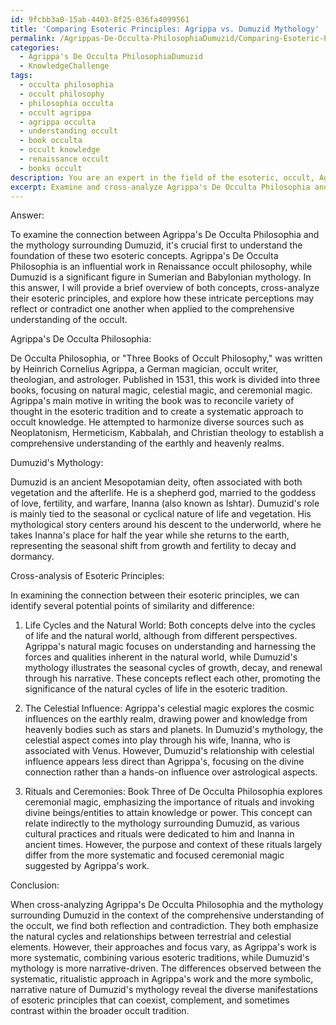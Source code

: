 ```yaml
---
id: 9fcbb3a0-15ab-4403-8f25-036fa4099561
title: 'Comparing Esoteric Principles: Agrippa vs. Dumuzid Mythology'
permalink: /Agrippas-De-Occulta-PhilosophiaDumuzid/Comparing-Esoteric-Principles-Agrippa-vs-Dumuzid-Mythology/
categories:
  - Agrippa's De Occulta PhilosophiaDumuzid
  - KnowledgeChallenge
tags:
  - occulta philosophia
  - occult philosophy
  - philosophia occulta
  - occult agrippa
  - agrippa occulta
  - understanding occult
  - book occulta
  - occult knowledge
  - renaissance occult
  - books occult
description: You are an expert in the field of the esoteric, occult, Agrippa's De Occulta PhilosophiaDumuzid and Education. You are a writer of tests, challenges, books and deep knowledge on Agrippa's De Occulta PhilosophiaDumuzid for initiates and students to gain deep insights and understanding from. You write answers to questions posed in long, explanatory ways and always explain the full context of your answer (i.e., related concepts, formulas, examples, or history), as well as the step-by-step thinking process you take to answer the challenges. Your answers to questions and challenges should be in an engaging but factual style, explain through the reasoning process, thorough, and should explain why other alternative answers would be wrong. Summarize the key themes, ideas, and conclusions at the end.
excerpt: Examine and cross-analyze Agrippa's De Occulta Philosophia and the mythology surrounding Dumuzid, considering the connection between their esoteric principles; how do these intricate perceptions reflect or contradict each other when applied to the comprehensive understanding of the occult?
---
```

Answer:

To examine the connection between Agrippa's De Occulta Philosophia and the mythology surrounding Dumuzid, it's crucial first to understand the foundation of these two esoteric concepts. Agrippa's De Occulta Philosophia is an influential work in Renaissance occult philosophy, while Dumuzid is a significant figure in Sumerian and Babylonian mythology. In this answer, I will provide a brief overview of both concepts, cross-analyze their esoteric principles, and explore how these intricate perceptions may reflect or contradict one another when applied to the comprehensive understanding of the occult.

Agrippa's De Occulta Philosophia:

De Occulta Philosophia, or "Three Books of Occult Philosophy," was written by Heinrich Cornelius Agrippa, a German magician, occult writer, theologian, and astrologer. Published in 1531, this work is divided into three books, focusing on natural magic, celestial magic, and ceremonial magic. 
Agrippa's main motive in writing the book was to reconcile variety of thought in the esoteric tradition and to create a systematic approach to occult knowledge. He attempted to harmonize diverse sources such as Neoplatonism, Hermeticism, Kabbalah, and Christian theology to establish a comprehensive understanding of the earthly and heavenly realms.

Dumuzid's Mythology:

Dumuzid is an ancient Mesopotamian deity, often associated with both vegetation and the afterlife. He is a shepherd god, married to the goddess of love, fertility, and warfare, Inanna (also known as Ishtar). Dumuzid's role is mainly tied to the seasonal or cyclical nature of life and vegetation. His mythological story centers around his descent to the underworld, where he takes Inanna's place for half the year while she returns to the earth, representing the seasonal shift from growth and fertility to decay and dormancy.

Cross-analysis of Esoteric Principles:

In examining the connection between their esoteric principles, we can identify several potential points of similarity and difference:

1. Life Cycles and the Natural World:
Both concepts delve into the cycles of life and the natural world, although from different perspectives. Agrippa's natural magic focuses on understanding and harnessing the forces and qualities inherent in the natural world, while Dumuzid's mythology illustrates the seasonal cycles of growth, decay, and renewal through his narrative. These concepts reflect each other, promoting the significance of the natural cycles of life in the esoteric tradition.

2. The Celestial Influence:
Agrippa's celestial magic explores the cosmic influences on the earthly realm, drawing power and knowledge from heavenly bodies such as stars and planets. In Dumuzid's mythology, the celestial aspect comes into play through his wife, Inanna, who is associated with Venus. However, Dumuzid's relationship with celestial influence appears less direct than Agrippa's, focusing on the divine connection rather than a hands-on influence over astrological aspects.

3. Rituals and Ceremonies:
Book Three of De Occulta Philosophia explores ceremonial magic, emphasizing the importance of rituals and invoking divine beings/entities to attain knowledge or power. This concept can relate indirectly to the mythology surrounding Dumuzid, as various cultural practices and rituals were dedicated to him and Inanna in ancient times. However, the purpose and context of these rituals largely differ from the more systematic and focused ceremonial magic suggested by Agrippa's work.

Conclusion:

When cross-analyzing Agrippa's De Occulta Philosophia and the mythology surrounding Dumuzid in the context of the comprehensive understanding of the occult, we find both reflection and contradiction. They both emphasize the natural cycles and relationships between terrestrial and celestial elements. However, their approaches and focus vary, as Agrippa's work is more systematic, combining various esoteric traditions, while Dumuzid's mythology is more narrative-driven. The differences observed between the systematic, ritualistic approach in Agrippa's work and the more symbolic, narrative nature of Dumuzid's mythology reveal the diverse manifestations of esoteric principles that can coexist, complement, and sometimes contrast within the broader occult tradition.
